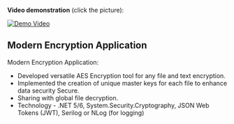 **Video demonstration** (click the picture):



[![Demo Video](https://shafinahmed.me/assets/images/encrypter.png)](https://www.youtube.com/watch?v=bkMtNE13Rs8)


## Modern Encryption Application
Modern Encryption Application:
- Developed versatile AES Encryption tool for any file and text encryption.
- Implemented the creation of unique master keys for each file to enhance data security Secure.
- Sharing with global file decryption.
- Technology - .NET 5/6, System.Security.Cryptography, JSON Web Tokens (JWT), Serilog or NLog (for logging)
